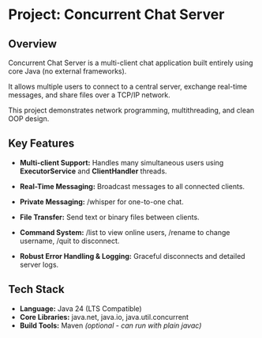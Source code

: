 # Project: Concurrent Chat Server
## **Overview**

Concurrent Chat Server is a multi-client chat application built entirely using core Java (no external frameworks).

It allows multiple users to connect to a central server, exchange real-time messages, and share files over a TCP/IP network.

This project demonstrates network programming, multithreading, and clean OOP design.

## **Key Features**

- **Multi-client Support:** Handles many simultaneous users using **ExecutorService** and **ClientHandler** threads.

- **Real-Time Messaging:** Broadcast messages to all connected clients.

- **Private Messaging:** /whisper <username> <message> for one-to-one chat.

- **File Transfer:** Send text or binary files between clients.

- **Command System:** /list to view online users, /rename to change username, /quit to disconnect.

- **Robust Error Handling & Logging:** Graceful disconnects and detailed server logs.

## Tech Stack
- **Language:** Java 24 (LTS Compatible)
- **Core Libraries:** java.net, java.io, java.util.concurrent
- **Build Tools:** Maven *(optional - can run with plain javac)*
